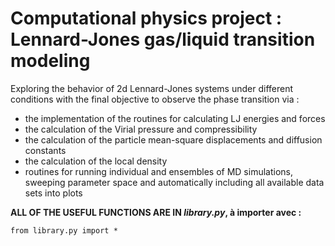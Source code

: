 # Computational physics project : Lennard-Jones gas/liquid transition modeling 

Exploring the behavior of 2d Lennard-Jones systems under different conditions with the final objective to observe the phase transition via : 

* the implementation of the routines for calculating LJ energies and forces
* the calculation of the Virial pressure and compressibility
* the calculation of the particle mean-square displacements and diffusion constants
* the calculation of the local density
* routines for running individual and ensembles of MD simulations, sweeping parameter space and automatically including all available data sets into plots

**ALL OF THE USEFUL FUNCTIONS ARE IN *library.py*, à importer avec :**

`from library.py import *`

